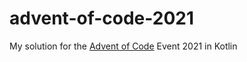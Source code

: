 # advent-of-code-2021
My solution for the [Advent of Code](https://adventofcode.com/) Event 2021 in Kotlin
